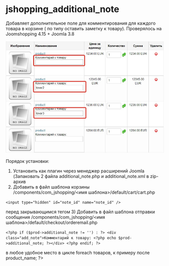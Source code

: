 # jshopping_additional_note
Добавляет дополнительное поле для комментирования для каждого товара в корзине ( по типу оставить заметку к товару). Проверялось на Joomshopping 4.15 + Joomla 3.8

![alt text](logo.jpg)

Порядок установки:
1) Установить как плагин через менеджер расширений Joomla (Запаковать 2 файла additional_note.php и additional_note.xml в zip-архив
2) Добавить в файл шаблона корзины /components/com_jshopping/<имя шаблона>/default/cart/cart.php 

`<input type="hidden" id="note_id" name="note_id" />`

перед закрывающимся тегом </form>
3) Добавить в файл шаблона отправки сообщения /components/com_jshopping/<имя шаблона>/default/checkout/orderemail.php

`
				<?php if ($prod->additional_note != '') : ?>
				<div class="add_note">Комментарий к товару: <?php echo $prod->additional_note; ?></div>
				<?php endif; ?>
`

в любое удобное место в цикле foreach товаров, к примеру после <?php print $prod->product_name; ?>
